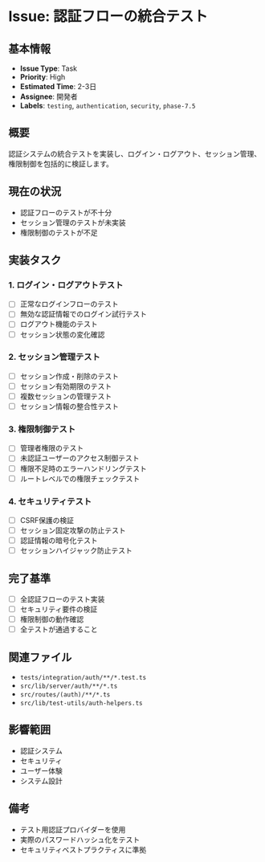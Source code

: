 # Issue: 認証フローの統合テスト

## 基本情報

- **Issue Type**: Task
- **Priority**: High
- **Estimated Time**: 2-3日
- **Assignee**: 開発者
- **Labels**: `testing`, `authentication`, `security`, `phase-7.5`

## 概要

認証システムの統合テストを実装し、ログイン・ログアウト、セッション管理、権限制御を包括的に検証します。

## 現在の状況

- 認証フローのテストが不十分
- セッション管理のテストが未実装
- 権限制御のテストが不足

## 実装タスク

### 1. ログイン・ログアウトテスト

- [ ] 正常なログインフローのテスト
- [ ] 無効な認証情報でのログイン試行テスト
- [ ] ログアウト機能のテスト
- [ ] セッション状態の変化確認

### 2. セッション管理テスト

- [ ] セッション作成・削除のテスト
- [ ] セッション有効期限のテスト
- [ ] 複数セッションの管理テスト
- [ ] セッション情報の整合性テスト

### 3. 権限制御テスト

- [ ] 管理者権限のテスト
- [ ] 未認証ユーザーのアクセス制御テスト
- [ ] 権限不足時のエラーハンドリングテスト
- [ ] ルートレベルでの権限チェックテスト

### 4. セキュリティテスト

- [ ] CSRF保護の検証
- [ ] セッション固定攻撃の防止テスト
- [ ] 認証情報の暗号化テスト
- [ ] セッションハイジャック防止テスト

## 完了基準

- [ ] 全認証フローのテスト実装
- [ ] セキュリティ要件の検証
- [ ] 権限制御の動作確認
- [ ] 全テストが通過すること

## 関連ファイル

- `tests/integration/auth/**/*.test.ts`
- `src/lib/server/auth/**/*.ts`
- `src/routes/(auth)/**/*.ts`
- `src/lib/test-utils/auth-helpers.ts`

## 影響範囲

- 認証システム
- セキュリティ
- ユーザー体験
- システム設計

## 備考

- テスト用認証プロバイダーを使用
- 実際のパスワードハッシュ化をテスト
- セキュリティベストプラクティスに準拠
